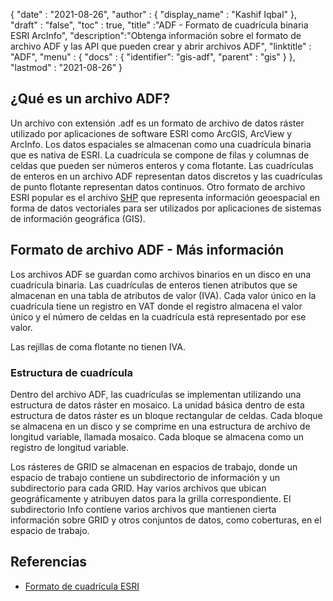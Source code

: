 {
  "date" : "2021-08-26",
  "author" : {
    "display_name" : "Kashif Iqbal"
},
  "draft" : "false",
  "toc" : true,
  "title" :"ADF - Formato de cuadrícula binaria ESRI ArcInfo",
  "description":"Obtenga información sobre el formato de archivo ADF y las API que pueden crear y abrir archivos ADF",
  "linktitle" : "ADF",
  "menu" : {
    "docs" : {
      "identifier": "gis-adf",
      "parent" : "gis"
}
},
  "lastmod" : "2021-08-26"
}

## ¿Qué es un archivo ADF?

Un archivo con extensión .adf es un formato de archivo de datos ráster utilizado por aplicaciones de software ESRI como ArcGIS, ArcView y ArcInfo. Los datos espaciales se almacenan como una cuadrícula binaria que es nativa de ESRI. La cuadrícula se compone de filas y columnas de celdas que pueden ser números enteros y coma flotante. Las cuadrículas de enteros en un archivo ADF representan datos discretos y las cuadrículas de punto flotante representan datos continuos. Otro formato de archivo ESRI popular es el archivo [SHP](/es/gis/shp/) que representa información geoespacial en forma de datos vectoriales para ser utilizados por aplicaciones de sistemas de información geográfica (GIS).

## Formato de archivo ADF - Más información

Los archivos ADF se guardan como archivos binarios en un disco en una cuadrícula binaria. Las cuadrículas de enteros tienen atributos que se almacenan en una tabla de atributos de valor (IVA). Cada valor único en la cuadrícula tiene un registro en VAT donde el registro almacena el valor único y el número de celdas en la cuadrícula está representado por ese valor.

Las rejillas de coma flotante no tienen IVA.

### Estructura de cuadrícula

Dentro del archivo ADF, las cuadrículas se implementan utilizando una estructura de datos ráster en mosaico. La unidad básica dentro de esta estructura de datos ráster es un bloque rectangular de celdas. Cada bloque se almacena en un disco y se comprime en una estructura de archivo de longitud variable, llamada mosaico. Cada bloque se almacena como un registro de longitud variable.

Los rásteres de GRID se almacenan en espacios de trabajo, donde un espacio de trabajo contiene un subdirectorio de información y un subdirectorio para cada GRID. Hay varios archivos que ubican geográficamente y atribuyen datos para la grilla correspondiente. El subdirectorio Info contiene varios archivos que mantienen cierta información sobre GRID y otros conjuntos de datos, como coberturas, en el espacio de trabajo.

## Referencias ##

* [Formato de cuadrícula ESRI](https://desktop.arcgis.com/en/arcmap/latest/manage-data/raster-and-images/esri-grid-format.htm)


